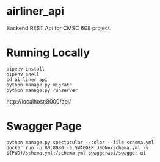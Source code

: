 # airliner_api
Backend REST Api for CMSC 608 project. 

# Running Locally
```shell
pipenv install
pipenv shell
cd airliner_api
python manage.py migrate
python manage.py runserver
```
http://localhost:8000/api/

# Swagger Page
```shell
python manage.py spectacular --color --file schema.yml
docker run -p 80:8080 -e SWAGGER_JSON=/schema.yml -v ${PWD}/schema.yml:/schema.yml swaggerapi/swagger-ui
```